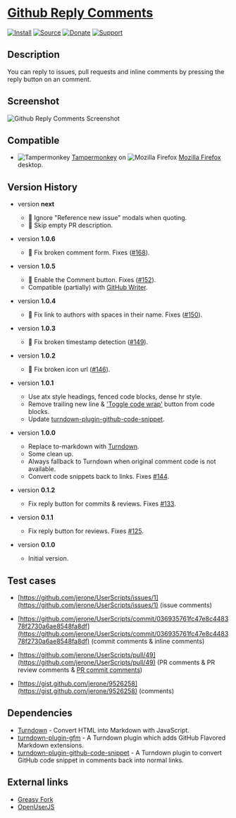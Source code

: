 # [Github Reply Comments](https://github.com/jerone/UserScripts/tree/master/Github_Reply_Comments)

[![Install](https://raw.github.com/jerone/UserScripts/master/_resources/Install-button.png)](https://github.com/jerone/UserScripts/raw/master/Github_Reply_Comments/Github_Reply_Comments.user.js)
[![Source](https://raw.github.com/jerone/UserScripts/master/_resources/Source-button.png)](https://github.com/jerone/UserScripts/blob/master/Github_Reply_Comments/Github_Reply_Comments.user.js)
[![Donate](https://raw.github.com/jerone/UserScripts/master/_resources/Donate-button.png)](https://www.paypal.com/cgi-bin/webscr?cmd=_s-xclick&hosted_button_id=VCYMHWQ7ZMBKW)
[![Support](https://raw.github.com/jerone/UserScripts/master/_resources/Support-button.png)](https://github.com/jerone/UserScripts/issues)

## Description

You can reply to issues, pull requests and inline comments by pressing the
reply button on an comment.

## Screenshot

![Github Reply Comments Screenshot](https://github.com/jerone/UserScripts/raw/master/Github_Reply_Comments/screenshot.jpg)

## Compatible

-   ![Tampermonkey](https://raw.github.com/jerone/UserScripts/master/_resources/Tampermonkey.png) [Tampermonkey](https://addons.mozilla.org/firefox/addon/tampermonkey/) on ![Mozilla Firefox](https://raw.github.com/jerone/UserScripts/master/_resources/Firefox.png) [Mozilla Firefox](http://www.mozilla.org/en-US/firefox/fx/#desktop) desktop.

## Version History

-   version **next**

    -   🐛 Ignore "Reference new issue" modals when quoting.
    -   🐛 Skip empty PR description.

-   version **1.0.6**

    -   🐛 Fix broken comment form. Fixes ([#168](https://github.com/jerone/UserScripts/issues/168)).

-   version **1.0.5**

    -   🐛 Enable the Comment button. Fixes ([#152](https://github.com/jerone/UserScripts/issues/152)).
    -   Compatible (partially) with [GitHub Writer](https://github.com/ckeditor/github-writer#readme).

-   version **1.0.4**

    -   🐛 Fix link to authors with spaces in their name. Fixes ([#150](https://github.com/jerone/UserScripts/issues/150)).

-   version **1.0.3**

    -   🐛 Fix broken timestamp detection ([#149](https://github.com/jerone/UserScripts/issues/149)).

-   version **1.0.2**

    -   🐛 Fix broken icon url ([#146](https://github.com/jerone/UserScripts/pull/146)).

-   version **1.0.1**

    -   Use atx style headings, fenced code blocks, dense hr style.
    -   Remove trailing new line & ['Toggle code wrap'](https://greasyfork.org/en/scripts/18789-github-toggle-code-wrap) button from code blocks.
    -   Update [turndown-plugin-github-code-snippet](https://github.com/jerone/turndown-plugin-github-code-snippet).

-   version **1.0.0**

    -   Replace to-markdown with [Turndown](https://github.com/domchristie/turndown).
    -   Some clean up.
    -   Always fallback to Turndown when original comment code is not available.
    -   Convert code snippets back to links. Fixes [#144](https://github.com/jerone/UserScripts/issues/133).

-   version **0.1.2**

    -   Fix reply button for commits & reviews. Fixes [#133](https://github.com/jerone/UserScripts/issues/133).

-   version **0.1.1**

    -   Fix reply button for reviews. Fixes [#125](https://github.com/jerone/UserScripts/issues/125).

-   version **0.1.0**

    -   Initial version.

## Test cases

-   [https://github.com/jerone/UserScripts/issues/1](https://github.com/jerone/UserScripts/issues/1)
    (issue comments)

-   [https://github.com/jerone/UserScripts/commit/036935761fc47e8c448378f2730a6ae8548fa8df](https://github.com/jerone/UserScripts/commit/036935761fc47e8c448378f2730a6ae8548fa8df)
    (commit comments & inline comments)

-   [https://github.com/jerone/UserScripts/pull/49](https://github.com/jerone/UserScripts/pull/49)
    (PR comments & PR review comments & [PR commit comments](https://github.com/jerone/UserScripts/pull/49/files))

-   [https://gist.github.com/jerone/9526258](https://gist.github.com/jerone/9526258) (comments)

## Dependencies

-   [Turndown](https://github.com/domchristie/turndown) - Convert HTML into Markdown with JavaScript.
-   [turndown-plugin-gfm](https://github.com/domchristie/turndown-plugin-gfm/blob/master/README.md) - A Turndown plugin which adds GitHub Flavored Markdown extensions.
-   [turndown-plugin-github-code-snippet](https://github.com/jerone/turndown-plugin-github-code-snippet) - A Turndown plugin to convert GitHub code snippet in comments back into normal links.

## External links

-   [Greasy Fork](https://greasyfork.org/en/scripts/38372-github-reply-comments)
-   [OpenUserJS](https://openuserjs.org/scripts/jerone/Github_Reply_Comments)
